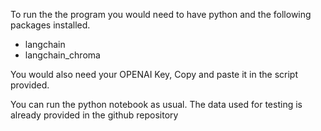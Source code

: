 To run the the program you would need to have python and the following packages installed.

- langchain
- langchain_chroma


You would also need your OPENAI Key, Copy and paste it in the script provided.

You can run the python notebook as usual. The data used for testing is already provided in the github repository
